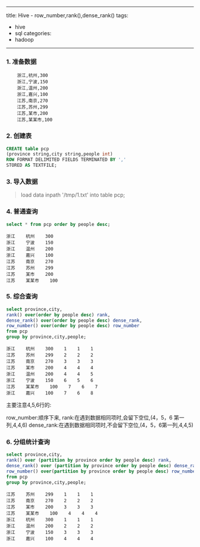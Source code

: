 
---
title: Hive - row_number,rank(),dense_rank() 
tags: 
  - hive
  - sql
categories:
  - hadoop
---

### 1. 准备数据

```
	浙江,杭州,300
	浙江,宁波,150
	浙江,温州,200
	浙江,嘉兴,100
	江苏,南京,270
	江苏,苏州,299
	江苏,某市,200
	江苏,某某市,100
```

### 2. 创建表

``` sql
CREATE table pcp
(province string,city string,people int)
ROW FORMAT DELIMITED FIELDS TERMINATED BY ','
STORED AS TEXTFILE;
```

### 3. 导入数据

> load data inpath '/tmp/1.txt' into table pcp;

### 4. 普通查询

```sql
select * from pcp order by people desc;
```

```
浙江    杭州    300
浙江    宁波    150
浙江    温州    200
浙江    嘉兴    100
江苏    南京    270
江苏    苏州    299
江苏    某市    200
江苏    某某市    100
```

### 5. 综合查询

``` sql
select province,city,
rank() over(order by people desc) rank,
dense_rank() over(order by people desc) dense_rank,
row_number() over(order by people desc) row_number
from pcp
group by province,city,people;
```

	浙江    杭州    300    1    1    1
	江苏    苏州    299    2    2    2
	江苏    南京    270    3    3    3
	江苏    某市    200    4    4    4
	浙江    温州    200    4    4    5
	浙江    宁波    150    6    5    6
	江苏    某某市    100    7    6    7
	浙江    嘉兴    100    7    6    8

主要注意4,5,6行的:

row_number:顺序下来,
rank:在遇到数据相同项时,会留下空位,(4，5，6 第一列,4,4,6)
dense_rank:在遇到数据相同项时,不会留下空位,(4，5，6第一列,4,4,5)


### 6. 分组统计查询

``` sql
select province,city,
rank() over (partition by province order by people desc) rank,
dense_rank() over (partition by province order by people desc) dense_rank,
row_number() over(partition by province order by people desc) row_number
from pcp
group by province,city,people;
```

	江苏    苏州    299    1    1    1
	江苏    南京    270    2    2    2
	江苏    某市    200    3    3    3
	江苏    某某市    100    4    4    4
	浙江    杭州    300    1    1    1
	浙江    温州    200    2    2    2
	浙江    宁波    150    3    3    3
	浙江    嘉兴    100    4    4    4